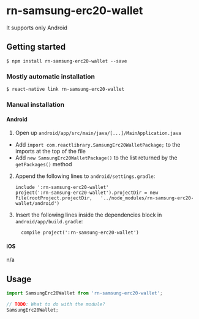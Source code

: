 # rn-samsung-erc20-wallet

It supports only Android

## Getting started

`$ npm install rn-samsung-erc20-wallet --save`

### Mostly automatic installation

`$ react-native link rn-samsung-erc20-wallet`

### Manual installation


#### Android

1. Open up `android/app/src/main/java/[...]/MainApplication.java`
  - Add `import com.reactlibrary.SamsungErc20WalletPackage;` to the imports at the top of the file
  - Add `new SamsungErc20WalletPackage()` to the list returned by the `getPackages()` method
2. Append the following lines to `android/settings.gradle`:
  	```
  	include ':rn-samsung-erc20-wallet'
  	project(':rn-samsung-erc20-wallet').projectDir = new File(rootProject.projectDir, 	'../node_modules/rn-samsung-erc20-wallet/android')
  	```
3. Insert the following lines inside the dependencies block in `android/app/build.gradle`:
  	```
      compile project(':rn-samsung-erc20-wallet')
  	```
#### iOS

n/a


## Usage
```javascript
import SamsungErc20Wallet from 'rn-samsung-erc20-wallet';

// TODO: What to do with the module?
SamsungErc20Wallet;
```
